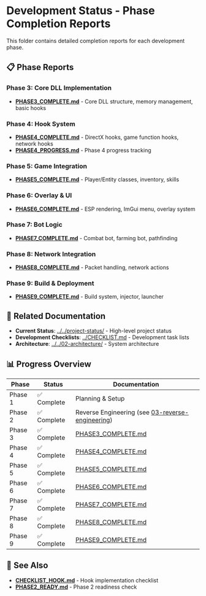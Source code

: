 # Development Status - Phase Completion Reports

This folder contains detailed completion reports for each development phase.

## 📋 Phase Reports

### Phase 3: Core DLL Implementation
- **[PHASE3_COMPLETE.md](PHASE3_COMPLETE.md)** - Core DLL structure, memory management, basic hooks

### Phase 4: Hook System
- **[PHASE4_COMPLETE.md](PHASE4_COMPLETE.md)** - DirectX hooks, game function hooks, network hooks
- **[PHASE4_PROGRESS.md](PHASE4_PROGRESS.md)** - Phase 4 progress tracking

### Phase 5: Game Integration
- **[PHASE5_COMPLETE.md](PHASE5_COMPLETE.md)** - Player/Entity classes, inventory, skills

### Phase 6: Overlay & UI
- **[PHASE6_COMPLETE.md](PHASE6_COMPLETE.md)** - ESP rendering, ImGui menu, overlay system

### Phase 7: Bot Logic
- **[PHASE7_COMPLETE.md](PHASE7_COMPLETE.md)** - Combat bot, farming bot, pathfinding

### Phase 8: Network Integration
- **[PHASE8_COMPLETE.md](PHASE8_COMPLETE.md)** - Packet handling, network actions

### Phase 9: Build & Deployment
- **[PHASE9_COMPLETE.md](PHASE9_COMPLETE.md)** - Build system, injector, launcher

## 🔗 Related Documentation

- **Current Status**: [../../project-status/](../../project-status/) - High-level project status
- **Development Checklists**: [../CHECKLIST.md](../CHECKLIST.md) - Development task lists
- **Architecture**: [../../02-architecture/](../../02-architecture/) - System architecture

## 📊 Progress Overview

| Phase | Status | Documentation |
|-------|--------|---------------|
| Phase 1 | ✅ Complete | Planning & Setup |
| Phase 2 | ✅ Complete | Reverse Engineering (see [03-reverse-engineering](../../03-reverse-engineering/)) |
| Phase 3 | ✅ Complete | [PHASE3_COMPLETE.md](PHASE3_COMPLETE.md) |
| Phase 4 | ✅ Complete | [PHASE4_COMPLETE.md](PHASE4_COMPLETE.md) |
| Phase 5 | ✅ Complete | [PHASE5_COMPLETE.md](PHASE5_COMPLETE.md) |
| Phase 6 | ✅ Complete | [PHASE6_COMPLETE.md](PHASE6_COMPLETE.md) |
| Phase 7 | ✅ Complete | [PHASE7_COMPLETE.md](PHASE7_COMPLETE.md) |
| Phase 8 | ✅ Complete | [PHASE8_COMPLETE.md](PHASE8_COMPLETE.md) |
| Phase 9 | ✅ Complete | [PHASE9_COMPLETE.md](PHASE9_COMPLETE.md) |

## 📖 See Also

- **[CHECKLIST_HOOK.md](../CHECKLIST_HOOK.md)** - Hook implementation checklist
- **[PHASE2_READY.md](../PHASE2_READY.md)** - Phase 2 readiness check
